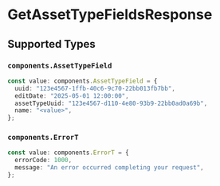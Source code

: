 # GetAssetTypeFieldsResponse


## Supported Types

### `components.AssetTypeField`

```typescript
const value: components.AssetTypeField = {
  uuid: "123e4567-1ffb-40c6-9c70-22bb013fb7bb",
  editDate: "2025-05-01 12:00:00",
  assetTypeUuid: "123e4567-d110-4e80-93b9-22bb0ad0a69b",
  name: "<value>",
};
```

### `components.ErrorT`

```typescript
const value: components.ErrorT = {
  errorCode: 1000,
  message: "An error occurred completing your request",
};
```

